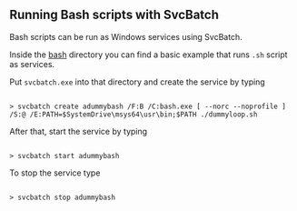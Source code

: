 ## Running Bash scripts with SvcBatch

Bash scripts can be run as Windows services using SvcBatch.

Inside the [bash](bash) directory you can find
a basic example that runs `.sh` script as services.

Put `svcbatch.exe` into that directory and create
the service by typing

```no-highlight

> svcbatch create adummybash /F:B /C:bash.exe [ --norc --noprofile ] /S:@ /E:PATH=$SystemDrive\msys64\usr\bin;$PATH ./dummyloop.sh

```

After that, start the service by typing

```no-highlight

> svcbatch start adummybash

```

To stop the service type

```no-highlight

> svcbatch stop adummybash

```

